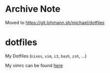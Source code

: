 # Archive Note

Moved to https://git.lohmann.sh/michael/dotfiles

# dotfiles
My Dotfiles (`nixos`, `vim`, `i3`, `bash`, `zsh`, ...)

My vimrc can be found [here](https://github.com/miallo/nixos-config/blob/master/neovim/init.vim)
